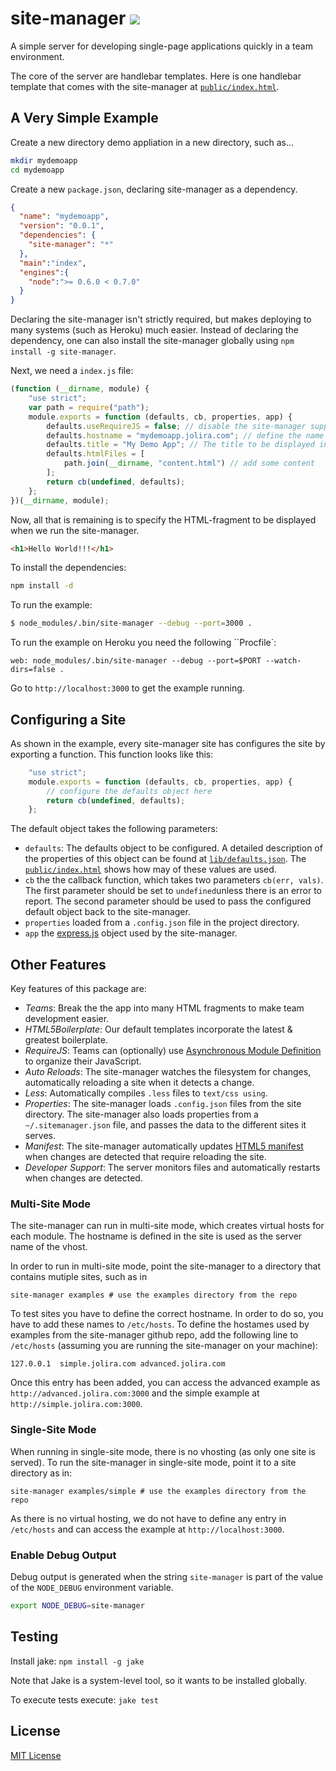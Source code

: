 site-manager [<img src="https://secure.travis-ci.org/jolira/site-manager.png" />](http://travis-ci.org/#!/jolira/site-manager)
========================================

A simple server for developing single-page applications quickly in a team environment.

The core of the server are handlebar templates. Here is one handlebar template that
comes with the site-manager at [``public/index.html``](https://github.com/jolira/site-manager/blob/master/public/index.html).


A Very Simple Example
-----------------------------

Create a new directory demo appliation in a new directory, such as...

```bash
mkdir mydemoapp
cd mydemoapp
```

Create a new ``package.json``, declaring site-manager as a dependency.

```json
{
  "name": "mydemoapp",
  "version": "0.0.1",
  "dependencies": {
    "site-manager": "*"
  },
  "main":"index",
  "engines":{
    "node":">= 0.6.0 < 0.7.0"
  }
}
```

Declaring the site-manager isn't strictly required, but makes deploying to many systems (such as Heroku) much
easier. Instead of declaring the dependency, one can also install the site-manager globally using
``npm install -g site-manager``.


Next, we need a ``index.js`` file:

```javascript
(function (__dirname, module) {
    "use strict";
    var path = require("path");
    module.exports = function (defaults, cb, properties, app) {
        defaults.useRequireJS = false; // disable the site-manager support for requireJS
        defaults.hostname = "mydemoapp.jolira.com"; // define the name of the site
        defaults.title = "My Demo App"; // The title to be displayed in the titlebar
        defaults.htmlFiles = [
            path.join(__dirname, "content.html") // add some content
        ];
        return cb(undefined, defaults);
    };
})(__dirname, module);
```

Now, all that is remaining is to specify the HTML-fragment to be displayed when we run the site-manager.

```html
<h1>Hello World!!!</h1>
```

To install the dependencies:

```bash
npm install -d
```

To run the example:

```bash
$ node_modules/.bin/site-manager --debug --port=3000 .
```

To run the example on Heroku you need the following ``Procfile`:

```
web: node_modules/.bin/site-manager --debug --port=$PORT --watch-dirs=false .
```

Go to ``http://localhost:3000`` to get the example running.

Configuring a Site
------------------------

As shown in the example, every site-manager site has configures the site by exporting a function. This function
looks like this:

```javascript
    "use strict";
    module.exports = function (defaults, cb, properties, app) {
        // configure the defaults object here
        return cb(undefined, defaults);
    };
```

The default object takes the following parameters:

* ``defaults``: The defaults object to be configured. A detailed description of the properties
   of this object can be found at
   [``lib/defaults.json``](https://github.com/jolira/site-manager/blob/master/lib/defaults.js).
   The [``public/index.html``](https://github.com/jolira/site-manager/blob/master/public/index.html) shows
   how may of these values are used.
* ``cb`` the the callback function, which takes two parameters ``cb(err, vals)``. The first parameter
  should be set to ``undefined``unless there is an error to report. The second parameter should be used
  to pass the configured default object back to the site-manager.
* ``properties`` loaded from a ``.config.json`` file in the project directory.
* ``app`` the [express.js](http://expressjs.com/) object used by the site-manager.

Other Features
------------------------

Key features of this package are:

* _Teams_: Break the the app into many HTML fragments to make team development easier.
* _HTML5Boilerplate_: Our default templates incorporate the latest & greatest boilerplate.
* _RequireJS_: Teams can (optionally) use [Asynchronous Module Definition](https://github.com/amdjs/amdjs-api/wiki/AMD)
  to organize their JavaScript.
* _Auto Reloads_: The site-manager watches the filesystem for changes, automatically reloading a site when it
  detects a change.
* _Less_: Automatically compiles ``.less`` files to ``text/css using``.
* _Properties_: The site-manager loads ``.config.json`` files from the site directory. The site-manager also loads
  properties from a ``~/.sitemanager.json`` file, and passes the data to the different sites it serves.
* _Manifest_: The site-manager automatically updates [HTML5
  manifest](http://www.html5rocks.com/en/tutorials/appcache/beginner/) when changes are detected that require reloading
  the site.
* _Developer Support_: The server monitors files and automatically restarts when changes are detected.

### Multi-Site Mode

The site-manager can run in multi-site mode, which creates virtual hosts for each module. The hostname is defined in
the site is used as the server name of the vhost.

In order to run in multi-site mode, point the site-manager to a directory that contains mutiple sites, such as in

```
site-manager examples # use the examples directory from the repo
```

To test sites you have to define the correct hostname. In order to do so, you have to add these names to `/etc/hosts`.
To define the hostames used by examples from the site-manager github repo, add the following line to `/etc/hosts`
(assuming you are running the site-manager on your machine):

```
127.0.0.1  simple.jolira.com advanced.jolira.com
```

Once this entry has been added, you can access the advanced example as `http://advanced.jolira.com:3000` and the simple
example at `http://simple.jolira.com:3000`.

### Single-Site Mode

When running in single-site mode, there is no vhosting (as only one site is served). To run the site-manager in
single-site mode, point it to a site directory as in:

```
site-manager examples/simple # use the examples directory from the repo
```

As there is no virtual hosting, we do not have to define any entry in `/etc/hosts` and can access the example at
`http://localhost:3000`.

### Enable Debug Output

Debug output is generated when the string `site-manager` is part of the value of the ``NODE_DEBUG`` environment
variable.

```bash
export NODE_DEBUG=site-manager
```

Testing
-----------------

Install jake: `npm install -g jake`

Note that Jake is a system-level tool, so it wants to be installed globally.

To execute tests execute: `jake test`

License
-----------------

[MIT License](https://raw.github.com/jolira/site-manager/master/LICENSE.txt) 
